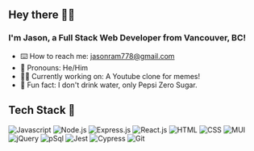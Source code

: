 ## Hey there 👋😁

### I'm Jason, a Full Stack Web Developer from Vancouver, BC!

- ⌨️ How to reach me: jasonram778@gmail.com
- 🤠 Pronouns: He/Him
- 👷‍♂️ Currently working on: A Youtube clone for memes!
- 🦖 Fun fact: I don't drink water, only Pepsi Zero Sugar.

## Tech Stack 🥞

![Javascript](https://img.shields.io/badge/-Javascript-F7DF1E?logo=javascript&logoColor=white&style=plastic)
![Node.js](https://img.shields.io/badge/-Node.js-339933?logo=nodedotjs&logoColor=white&style=plastic)
![Express.js](https://img.shields.io/badge/-Express.js-000000?logo=express&logoColor=white&style=plastic)
![React.js](https://img.shields.io/badge/-ReactJs-61DAFB?logo=react&logoColor=white&style=plastic)
![HTML](https://img.shields.io/badge/-HTML-E34F26?logo=html5&logoColor=white&style=plastic)
![CSS](https://img.shields.io/badge/-CSS-1572B6?logo=css3&logoColor=white&style=plastic)
![MUI](https://img.shields.io/badge/MUI-%230081CB.svg?logo=mui&logoColor=white&style=plastic)
![jQuery](https://img.shields.io/badge/-jQuery-0769AD?logo=jquery&logoColor=white&style=plastic)
![pSql](https://img.shields.io/badge/-PostgreSQL-4169E1?logo=postgresql&logoColor=white&style=plastic)
![Jest](https://img.shields.io/badge/-Jest-C21325?logo=jest&logoColor=white&style=plastic)
![Cypress](https://img.shields.io/badge/-Cypress-17202C?logo=cypress&logoColor=white&style=plastic)
![Git](https://img.shields.io/badge/-Git-F05032?logo=git&logoColor=white&style=plastic)
